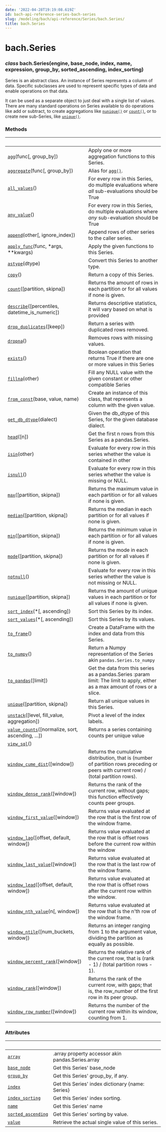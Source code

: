 ```yaml
---
date: '2022-04-28T19:19:08.619Z'
id: bach-api-reference-series-bach-series
slug: /modeling/bach/api-reference/Series/bach.Series/
title: bach.Series
---
```


# bach.Series


### _class_ bach.Series(engine, base_node, index, name, expression, group_by, sorted_ascending, index_sorting)
Series is an abstract class. An instance of Series represents a column of data. Specific subclasses are
used to represent specific types of data and enable operations on that data.

It can be used as a separate object to just deal with a single list of values. There are many standard
operations on Series available to do operations like add or subtract, to create aggregations like
[`nunique()`](/docs/modeling/bach/api-reference/Series/bach.Series.nunique/#bach.Series.nunique) or [`count()`](/docs/modeling/bach/api-reference/Series/bach.Series.count/#bach.Series.count), or to create new sub-Series, like [`unique()`](/docs/modeling/bach/api-reference/Series/bach.Series.unique/#bach.Series.unique).

<!-- !! processed by numpydoc !! -->
### Methods

| &nbsp;                                           | &nbsp;                                                                                                                                      |
| ------------------------------------------------ | ------------------------------------------------------------------------------------------------------------------------------------------ |
| [`agg`](/docs/modeling/bach/api-reference/Series/bach.Series.agg/#bach.Series.agg)(func[, group_by])                            | Apply one or more aggregation functions to this Series.                                                                                     |
| [`aggregate`](/docs/modeling/bach/api-reference/Series/bach.Series.aggregate/#bach.Series.aggregate)(func[, group_by])                      | Alias for [`agg()`](/docs/modeling/bach/api-reference/Series/bach.Series.agg/#bach.Series.agg).                                                                                                                            |
| [`all_values`](/docs/modeling/bach/api-reference/Series/bach.Series.all-values/#bach.Series.all-values)()                                     | For every row in this Series, do multiple evaluations where _all_ sub-evaluations should be True                                            |
| [`any_value`](/docs/modeling/bach/api-reference/Series/bach.Series.any-value/#bach.Series.any-value)()                                      | For every row in this Series, do multiple evaluations where _any_ sub-evaluation should be True                                             |
| [`append`](/docs/modeling/bach/api-reference/Series/bach.Series.append/#bach.Series.append)(other[, ignore_index])                    | Append rows of other series to the caller series.                                                                                           |
| [`apply_func`](/docs/modeling/bach/api-reference/Series/bach.Series.apply-func/#bach.Series.apply-func)(func, \*args, \*\*kwargs)                | Apply the given functions to this Series.                                                                                                   |
| [`astype`](/docs/modeling/bach/api-reference/Series/bach.Series.astype/#bach.Series.astype)(dtype)                                    | Convert this Series to another type.                                                                                                        |
| [`copy`](/docs/modeling/bach/api-reference/Series/bach.Series.copy/#bach.Series.copy)()                                           | Return a copy of this Series.                                                                                                               |
| [`count`](/docs/modeling/bach/api-reference/Series/bach.Series.count/#bach.Series.count)([partition, skipna])                       | Returns the amount of rows in each partition or for all values if none is given.                                                            |
| [`describe`](/docs/modeling/bach/api-reference/Series/bach.Series.describe/#bach.Series.describe)([percentiles, datetime_is_numeric])     | Returns descriptive statistics, it will vary based on what is provided                                                                      |
| [`drop_duplicates`](/docs/modeling/bach/api-reference/Series/bach.Series.drop-duplicates/#bach.Series.drop-duplicates)([keep])                          | Return a series with duplicated rows removed.                                                                                               |
| [`dropna`](/docs/modeling/bach/api-reference/Series/bach.Series.dropna/#bach.Series.dropna)()                                         | Removes rows with missing values.                                                                                                           |
| [`exists`](/docs/modeling/bach/api-reference/Series/bach.Series.exists/#bach.Series.exists)()                                         | Boolean operation that returns True if there are one or more values in this Series                                                          |
| [`fillna`](/docs/modeling/bach/api-reference/Series/bach.Series.fillna/#bach.Series.fillna)(other)                                    | Fill any NULL value with the given constant or other compatible Series                                                                      |
| [`from_const`](/docs/modeling/bach/api-reference/Series/bach.Series.from-const/#bach.Series.from-const)(base, value, name)                    | Create an instance of this class, that represents a column with the given value.                                                            |
| [`get_db_dtype`](/docs/modeling/bach/api-reference/Series/bach.Series.get-db-dtype/#bach.Series.get-db-dtype)(dialect)                            | Given the db_dtype of this Series, for the given database dialect.                                                                          |
| [`head`](/docs/modeling/bach/api-reference/Series/bach.Series.head/#bach.Series.head)([n])                                        | Get the first n rows from this Series as a pandas.Series.                                                                                   |
| [`isin`](/docs/modeling/bach/api-reference/Series/bach.Series.isin/#bach.Series.isin)(other)                                      | Evaluate for every row in this series whether the value is contained in other                                                               |
| [`isnull`](/docs/modeling/bach/api-reference/Series/bach.Series.isnull/#bach.Series.isnull)()                                         | Evaluate for every row in this series whether the value is missing or NULL.                                                                 |
| [`max`](/docs/modeling/bach/api-reference/Series/bach.Series.max/#bach.Series.max)([partition, skipna])                         | Returns the maximum value in each partition or for all values if none is given.                                                             |
| [`median`](/docs/modeling/bach/api-reference/Series/bach.Series.median/#bach.Series.median)([partition, skipna])                      | Returns the median in each partition or for all values if none is given.                                                                    |
| [`min`](/docs/modeling/bach/api-reference/Series/bach.Series.min/#bach.Series.min)([partition, skipna])                         | Returns the minimum value in each partition or for all values if none is given.                                                             |
| [`mode`](/docs/modeling/bach/api-reference/Series/bach.Series.mode/#bach.Series.mode)([partition, skipna])                        | Returns the mode in each partition or for all values if none is given.                                                                      |
| [`notnull`](/docs/modeling/bach/api-reference/Series/bach.Series.notnull/#bach.Series.notnull)()                                        | Evaluate for every row in this series whether the value is not missing or NULL.                                                             |
| [`nunique`](/docs/modeling/bach/api-reference/Series/bach.Series.nunique/#bach.Series.nunique)([partition, skipna])                     | Returns the amount of unique values in each partition or for all values if none is given.                                                   |
| [`sort_index`](/docs/modeling/bach/api-reference/Series/bach.Series.sort-index/#bach.Series.sort-index)(\*[, ascending])                       | Sort this Series by its index.                                                                                                              |
| [`sort_values`](/docs/modeling/bach/api-reference/Series/bach.Series.sort-values/#bach.Series.sort-values)(\*[, ascending])                      | Sort this Series by its values.                                                                                                             |
| [`to_frame`](/docs/modeling/bach/api-reference/Series/bach.Series.to-frame/#bach.Series.to-frame)()                                       | Create a DataFrame with the index and data from this Series.                                                                                |
| [`to_numpy`](/docs/modeling/bach/api-reference/Series/bach.Series.to-numpy/#bach.Series.to-numpy)()                                       | Return a Numpy representation of the Series akin `pandas.Series.to_numpy`                                                                     |
| [`to_pandas`](/docs/modeling/bach/api-reference/Series/bach.Series.to-pandas/#bach.Series.to-pandas)([limit])                               | Get the data from this series as a pandas.Series :param limit: The limit to apply, either as a max amount of rows or a slice.               |
| [`unique`](/docs/modeling/bach/api-reference/Series/bach.Series.unique/#bach.Series.unique)([partition, skipna])                      | Return all unique values in this Series.                                                                                                    |
| [`unstack`](/docs/modeling/bach/api-reference/Series/bach.Series.unstack/#bach.Series.unstack)([level, fill_value, aggregation])        | Pivot a level of the index labels.                                                                                                          |
| [`value_counts`](/docs/modeling/bach/api-reference/Series/bach.Series.value-counts/#bach.Series.value-counts)([normalize, sort, ascending, ...])  | Returns a series containing counts per unique value                                                                                         |
| [`view_sql`](/docs/modeling/bach/api-reference/Series/bach.Series.view-sql/#bach.Series.view-sql)()                                       |                                                                                                                                             |
| [`window_cume_dist`](/docs/modeling/bach/api-reference/Series/bach.Series.window-cume-dist/#bach.Series.window-cume-dist)([window])                       | Returns the cumulative distribution, that is (number of partition rows preceding or peers with current row) / (total partition rows).       |
| [`window_dense_rank`](/docs/modeling/bach/api-reference/Series/bach.Series.window-dense-rank/#bach.Series.window-dense-rank)([window])                      | Returns the rank of the current row, without gaps; this function effectively counts peer groups.                                            |
| [`window_first_value`](/docs/modeling/bach/api-reference/Series/bach.Series.window-first-value/#bach.Series.window-first-value)([window])                     | Returns value evaluated at the row that is the first row of the window frame.                                                               |
| [`window_lag`](/docs/modeling/bach/api-reference/Series/bach.Series.window-lag/#bach.Series.window-lag)([offset, default, window])            | Returns value evaluated at the row that is offset rows before the current row within the window                                             |
| [`window_last_value`](/docs/modeling/bach/api-reference/Series/bach.Series.window-last-value/#bach.Series.window-last-value)([window])                      | Returns value evaluated at the row that is the last row of the window frame.                                                                |
| [`window_lead`](/docs/modeling/bach/api-reference/Series/bach.Series.window-lead/#bach.Series.window-lead)([offset, default, window])           | Returns value evaluated at the row that is offset rows after the current row within the window.                                             |
| [`window_nth_value`](/docs/modeling/bach/api-reference/Series/bach.Series.window-nth-value/#bach.Series.window-nth-value)(n[, window])                    | Returns value evaluated at the row that is the n'th row of the window frame.                                                                |
| [`window_ntile`](/docs/modeling/bach/api-reference/Series/bach.Series.window-ntile/#bach.Series.window-ntile)([num_buckets, window])              | Returns an integer ranging from 1 to the argument value, dividing the partition as equally as possible.                                     |
| [`window_percent_rank`](/docs/modeling/bach/api-reference/Series/bach.Series.window-percent-rank/#bach.Series.window-percent-rank)([window])                    | Returns the relative rank of the current row, that is (rank - 1) / (total partition rows - 1).                                              |
| [`window_rank`](/docs/modeling/bach/api-reference/Series/bach.Series.window-rank/#bach.Series.window-rank)([window])                            | Returns the rank of the current row, with gaps; that is, the row_number of the first row in its peer group.                                 |
| [`window_row_number`](/docs/modeling/bach/api-reference/Series/bach.Series.window-row-number/#bach.Series.window-row-number)([window])                      | Returns the number of the current row within its window, counting from 1.                                                                   |

### Attributes

| &nbsp;                                           | &nbsp;                                                                                                                                      |
| ------------------------------------------------ | ------------------------------------------------------------------------------------------------------------------------------------------ |
| [`array`](/docs/modeling/bach/api-reference/Series/bach.Series.array/#bach.Series.array)                                            | .array property accessor akin pandas.Series.array                                                                                           |
| [`base_node`](/docs/modeling/bach/api-reference/Series/bach.Series.base-node/#bach.Series.base-node)                                        | Get this Series' base_node                                                                                                                  |
| [`group_by`](/docs/modeling/bach/api-reference/Series/bach.Series.group-by/#bach.Series.group-by)                                         | Get this Series' group_by, if any.                                                                                                          |
| [`index`](/docs/modeling/bach/api-reference/Series/bach.Series.index/#bach.Series.index)                                            | Get this Series' index dictionary {name: Series}                                                                                            |
| [`index_sorting`](/docs/modeling/bach/api-reference/Series/bach.Series.index-sorting/#bach.Series.index-sorting)                                    | Get this Series' index sorting.                                                                                                             |
| [`name`](/docs/modeling/bach/api-reference/Series/bach.Series.name/#bach.Series.name)                                             | Get this Series' name                                                                                                                       |
| [`sorted_ascending`](/docs/modeling/bach/api-reference/Series/bach.Series.sorted-ascending/#bach.Series.sorted-ascending)                                 | Get this Series' sorting by value.                                                                                                          |
| [`value`](/docs/modeling/bach/api-reference/Series/bach.Series.value/#bach.Series.value)                                            | Retrieve the actual single value of this series.                                                                                            |
